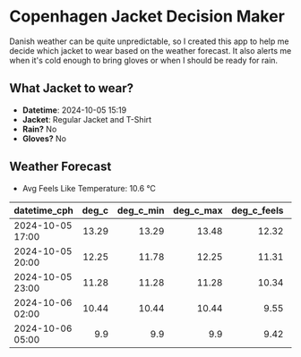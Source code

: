 
# Copenhagen Jacket Decision Maker

Danish weather can be quite unpredictable, so I created this app to help me decide which jacket to wear based on the weather forecast. 
It also alerts me when it's cold enough to bring gloves or when I should be ready for rain.

## What Jacket to wear?

- **Datetime**: 2024-10-05 15:19
- **Jacket**: Regular Jacket and T-Shirt
- **Rain?** No
- **Gloves?** No

## Weather Forecast
- Avg Feels Like Temperature: 10.6 °C

| datetime_cph     |   deg_c |   deg_c_min |   deg_c_max |   deg_c_feels | weather   | wind   | rain   |
|:-----------------|--------:|------------:|------------:|--------------:|:----------|:-------|:-------|
| 2024-10-05 17:00 |   13.29 |       13.29 |       13.48 |         12.32 | Clouds    | Low    | None   |
| 2024-10-05 20:00 |   12.25 |       11.78 |       12.25 |         11.31 | Clouds    | Low    | None   |
| 2024-10-05 23:00 |   11.28 |       11.28 |       11.28 |         10.34 | Clouds    | Low    | None   |
| 2024-10-06 02:00 |   10.44 |       10.44 |       10.44 |          9.55 | Clouds    | Low    | None   |
| 2024-10-06 05:00 |    9.9  |        9.9  |        9.9  |          9.42 | Clear     | Low    | None   |
        